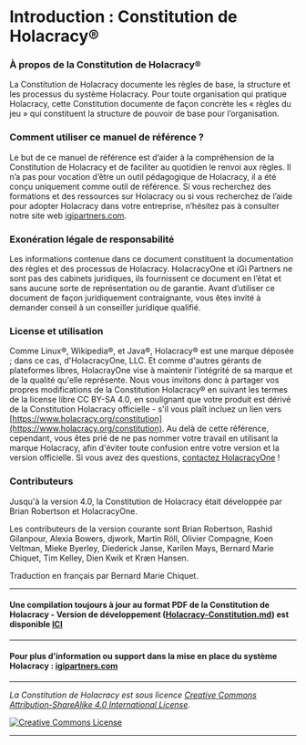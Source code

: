 # Introduction : Constitution de Holacracy®

### À propos de la Constitution de Holacracy®

La Constitution de Holacracy documente les règles de base, la structure et les processus du système Holacracy. Pour toute organisation qui pratique Holacracy, cette Constitution documente de façon concrète les « règles du jeu » qui constituent la structure de pouvoir de base pour l’organisation.

### Comment utiliser ce manuel de référence ?

Le but de ce manuel de référence est d’aider à la compréhension de la Constitution de Holacracy et de faciliter au quotidien le renvoi aux règles. Il n’a pas pour vocation d’être un outil pédagogique de Holacracy, il a été conçu uniquement comme outil de référence. Si vous recherchez des formations et des ressources sur Holacracy ou si vous recherchez de l’aide pour adopter Holacracy dans votre entreprise, n’hésitez pas à consulter notre site web [igipartners.com](https://igipartners.com/).

### Exonération légale de responsabilité

Les informations contenue dans ce document constituent la documentation des règles et des processus de Holacracy. HolacracyOne et iGi Partners ne sont pas des cabinets juridiques, ils fournissent ce document en l’état et sans aucune sorte de représentation ou de garantie. Avant d’utiliser ce document de façon juridiquement contraignante, vous êtes invité à demander conseil à un conseiller juridique qualifié.

### License et utilisation

Comme Linux®, Wikipedia®, et Java®, Holacracy® est une marque déposée ; dans ce cas, d'HolacracyOne, LLC. Et comme d'autres gérants de plateformes libres, HolacrayOne vise à maintenir l'intégrité de sa marque et de la qualité qu'elle représente. Nous vous invitons donc à partager vos propres modifications de la Constitution Holacracy® en suivant les termes de la license libre CC BY-SA 4.0, en soulignant que votre produit est dérivé de la Constitution Holacracy officielle - s'il vous plaît incluez un lien vers [https://www.holacracy.org/constitution](https://www.holacracy.org/constitution). Au delà de cette référence, cependant, vous êtes prié de ne pas nommer votre travail en utilisant la marque Holacracy, afin d'éviter toute confusion entre votre version et la version officielle. Si vous avez des questions, <a href="https://www.holacracy.org/contact/" target="_blank">contactez HolacracyOne</a> !

### Contributeurs

Jusqu'à la version 4.0, la Constitution de Holacracy était développée par Brian Robertson et HolacracyOne.

Les contributeurs de la version courante sont Brian Robertson, Rashid Gilanpour, Alexia Bowers, djwork, Martin Röll, Olivier Compagne, Koen Veltman, Mieke Byerley, Diederick Janse, Karilen Mays, Bernard Marie Chiquet, Tim Kelley, Dien Kwik et Kræn Hansen.

Traduction en français par Bernard Marie Chiquet.

---

#### Une compilation toujours à jour au format PDF de la Constitution de Holacracy - Version de développement (<a href="https://github.com/holacracyone/Holacracy-Constitution/blob/master/Holacracy-Constitution.md" target="_blank">Holacracy-Constitution.md</a>) est disponible <a href="https://gitprint.com/holacracyone/Holacracy-Constitution/blob/master/Holacracy-Constitution.md" target="_blank">ICI</a>

---

#### Pour plus d’information ou support dans la mise en place du système Holacracy : [igipartners.com](https://igipartners.com/)

---

*_La Constitution de Holacracy est sous licence <a rel="license" href="https://creativecommons.org/licenses/by-sa/4.0/">Creative Commons Attribution-ShareAlike 4.0 International License</a>._*

<a rel="license" href="http://creativecommons.org/licenses/by-sa/4.0/" target="_blank"><img alt="Creative Commons License" style="border-width:0" src="https://i.creativecommons.org/l/by-sa/4.0/88x31.png" /></a>

---
